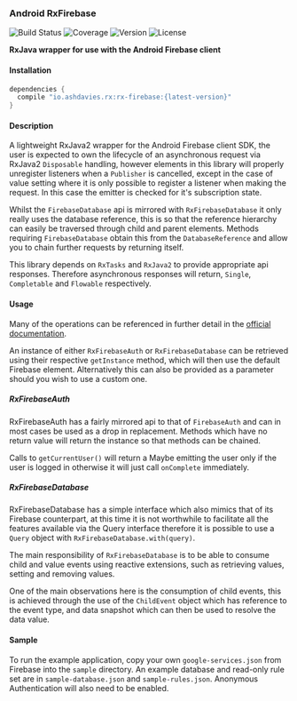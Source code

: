 ### Android RxFirebase
![Build Status](https://img.shields.io/travis/ashdavies/rx-firebase.svg)
![Coverage](https://img.shields.io/codecov/c/github/ashdavies/rx-firebase.svg)
![Version](https://img.shields.io/badge/version-1.2.3-yellowgreen.svg)
![License](https://img.shields.io/badge/license-apache%202.0-blue.svg)

**RxJava wrapper for use with the Android Firebase client**

#### Installation
```gradle
dependencies {
  compile "io.ashdavies.rx:rx-firebase:{latest-version}"
}
```

#### Description
A lightweight RxJava2 wrapper for the Android Firebase client SDK, the user is expected
to own the lifecycle of an asynchronous request via RxJava2 `Disposable` handling, however elements
in this library will properly unregister listeners when a `Publisher` is cancelled, except in the
case of value setting where it is only possible to register a listener when making the request.
In this case the emitter is checked for it's subscription state.

Whilst the `FirebaseDatabase` api is mirrored with `RxFirebaseDatabase` it only really uses the
database reference, this is so that the reference hierarchy can easily be traversed through child
and parent elements. Methods requiring `FirebaseDatabase` obtain this from the `DatabaseReference`
and allow you to chain further requests by returning itself.

This library depends on `RxTasks` and `RxJava2` to provide appropriate api responses.
Therefore asynchronous responses will return, `Single`, `Completable` and `Flowable` respectively.

#### Usage
Many of the operations can be referenced in further detail in the
[official documentation](https://firebase.google.com/docs/).

An instance of either `RxFirebaseAuth` or `RxFirebaseDatabase` can be retrieved using their 
respective `getInstance` method, which will then use the default Firebase element. Alternatively 
this can also be provided as a parameter should you wish to use a custom one.

##### RxFirebaseAuth
RxFirebaseAuth has a fairly mirrored api to that of `FirebaseAuth` and can in most cases be used
as a drop in replacement. Methods which have no return value will return the instance so that
methods can be chained.

Calls to `getCurrentUser()` will return a Maybe emitting the user only if the user is logged in
otherwise it will just call `onComplete` immediately.


##### RxFirebaseDatabase
RxFirebaseDatabase has a simple interface which also mimics that of its Firebase counterpart, at
this time it is not worthwhile to facilitate all the features available via the Query interface
therefore it is possible to use a `Query` object with `RxFirebaseDatabase.with(query)`.

The main responsibility of `RxFirebaseDatabase` is to be able to consume child and value events
using reactive extensions, such as retrieving values, setting and removing values.

One of the main observations here is the consumption of child events, this is achieved through
the use of the `ChildEvent` object which has reference to the event type, and data snapshot which
can then be used to resolve the data value.

#### Sample
To run the example application, copy your own `google-services.json` from Firebase into
the `sample` directory.
An example database and read-only rule set are in `sample-database.json` and `sample-rules.json`.
Anonymous Authentication will also need to be enabled.
